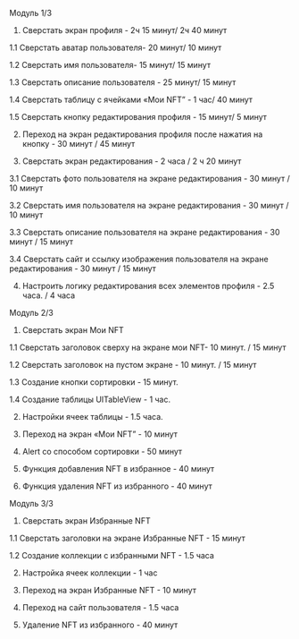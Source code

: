 
Модуль 1/3

1. Сверстать экран профиля - 2ч 15 минут/ 2ч 40 минут

1.1 Сверстать аватар пользователя- 20 минут/ 10 минут

1.2 Сверстать имя пользователя- 15 минут/ 15 минут

1.3 Сверстать описание пользователя - 25 минут/ 15 минут

1.4 Сверстать таблицу с ячейками «Мои NFT” - 1 час/ 40 минут

1.5 Сверстать кнопку редактирования профиля - 15 минут/ 5 минут

2. Переход на экран редактирования профиля после нажатия на кнопку - 30 минут / 45 минут

3. Сверстать экран редактирования - 2 часа / 2 ч 20 минут

3.1 Сверстать фото пользователя на экране редактирования - 30 минут / 10 минут

3.2 Сверстать имя пользователя на экране редактирования - 30 минут / 10 минут

3.3 Сверстать описание пользователя на экране редактирования - 30 минут / 15 минут

3.4 Сверстать сайт и ссылку изображения пользователя на экране редактирования - 30 минут / 15 минут

4. Настроить логику редактирования всех элементов профиля - 2.5 часа. / 4 часа

Модуль 2/3

1. Сверстать экран Мои NFT

1.1 Сверстать заголовок сверху на экране мои NFT- 10 минут. / 15 минут

1.2 Сверстать заголовок на пустом экране - 10 минут. / 15 минут

1.3 Создание кнопки сортировки - 15 минут.

1.4 Создание таблицы UITableView - 1 час.

2. Настройки ячеек таблицы - 1.5 часа.

3. Переход на экран «Мои NFT” - 10 минут 

4. Alert со способом сортировки - 50 минут

5. Функция добавления NFT в избранное - 40 минут 

6. Функция удаления NFT из избранного - 40 минут 

Модуль 3/3

1. Сверстать экран Избранные NFT

1.1 Сверстать заголовки на экране Избранные NFT - 15 минут 

1.2 Создание коллекции с избранными NFT - 1.5 часа 

2. Настройка ячеек коллекции - 1 час 

3. Переход на экран Избранные NFT - 10 минут 

4. Переход на сайт пользователя - 1.5 часа 

5. Удаление NFT из избранного - 40 минут
